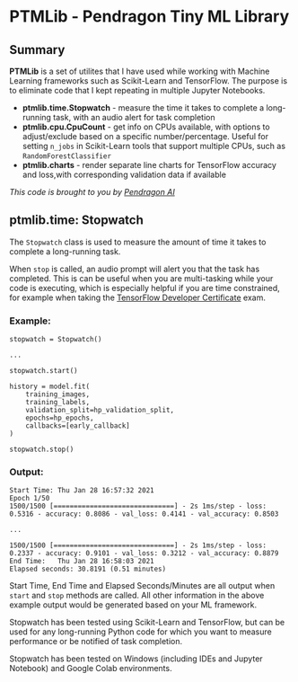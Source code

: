 # PTMLib - Pendragon Tiny ML Library

## Summary

**PTMLib** is a set of utilites that I have used while working with Machine Learning frameworks such as Scikit-Learn and TensorFlow.  The purpose is to eliminate code that I kept repeating in multiple Jupyter Notebooks.  

- **ptmlib.time.Stopwatch** - measure the time it takes to complete a long-running task, with an audio alert for task completion
- **ptmlib.cpu.CpuCount** - get info on CPUs available, with options to adjust/exclude based on a specific number/percentage.  Useful for setting `n_jobs` in Scikit-Learn tools that support multiple CPUs, such as `RandomForestClassifier`
- **ptmlib.charts** - render separate line charts for TensorFlow accuracy and loss,with corresponding validation data if available

*This code is brought to you by [Pendragon AI](https://www.pendragonai.com)*

## ptmlib.time: Stopwatch

The `Stopwatch` class is used to measure the amount of time it takes to complete a long-running task.  

When `stop` is called, an audio prompt will alert you that the task has completed. This is can be useful when you are multi-tasking while your code is executing, which is especially helpful if you are time constrained, for example when taking the [TensorFlow Developer Certificate](https://www.tensorflow.org/certificate) exam.

### Example:

```
stopwatch = Stopwatch()

...

stopwatch.start()

history = model.fit(
    training_images,
    training_labels,
    validation_split=hp_validation_split,
    epochs=hp_epochs,
    callbacks=[early_callback]
)

stopwatch.stop()
```

### Output:

```
Start Time: Thu Jan 28 16:57:32 2021
Epoch 1/50
1500/1500 [==============================] - 2s 1ms/step - loss: 0.5316 - accuracy: 0.8086 - val_loss: 0.4141 - val_accuracy: 0.8503

...

1500/1500 [==============================] - 2s 1ms/step - loss: 0.2337 - accuracy: 0.9101 - val_loss: 0.3212 - val_accuracy: 0.8879
End Time:   Thu Jan 28 16:58:03 2021
Elapsed seconds: 30.8191 (0.51 minutes)
```

Start Time, End Time and Elapsed Seconds/Minutes are all output when `start` and `stop` methods are called.  All other information in the above example output would be generated based on your ML framework.  

Stopwatch has been tested using Scikit-Learn and TensorFlow, but can be used for any long-running Python code for which you want to measure performance or be notified of task completion.

Stopwatch has been tested on Windows (including IDEs and Jupyter Notebook) and Google Colab environments.